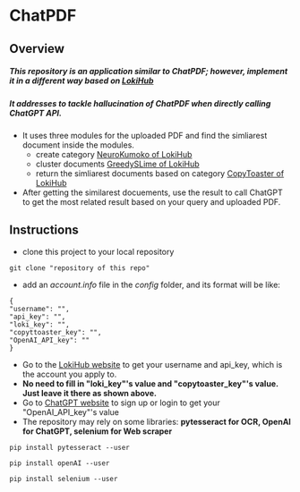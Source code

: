 # ChatPDF
## Overview
##### This repository is an application similar to ChatPDF; however, implement it in a different way based on [LokiHub](https://github.com/Droidtown/LokiHub)
##### It addresses to tackle hallucination of ChatPDF when directly calling ChatGPT API.
- It uses three modules for the uploaded PDF and find the simliarest document inside the modules.
  - create category [NeuroKumoko of LokiHub](https://github.com/Droidtown/LokiTool_Doc/wiki/15_Func_Create_Project_NeuroKumoko)
  - cluster documents [GreedySLime of LokiHub](https://github.com/Droidtown/LokiTool_Doc/wiki/16_Func_Create_Project_GreedySlime)
  - return the simliarest documents based on category [CopyToaster of LokiHub](https://api.droidtown.co/document/#CopyToaster)
- After getting the similarest docuements, use the result to call ChatGPT to get the most related result based on your query and uploaded PDF.

## Instructions
- clone this project to your local repository
```
git clone "repository of this repo"
```
- add an *account.info* file in the *config* folder, and its format will be like:
```
{
"username": "",
"api_key": "",
"loki_key": "",
"copyttoaster_key": "",
"OpenAI_API_key": ""
}
```
- Go to the [LokiHub website](https://api.droidtown.co/) to get your username and api_key, which is the account you apply to.
- **No need to fill in "loki_key"'s value and "copytoaster_key"'s value. Just leave it there as shown above.**
- Go to [ChatGPT website](https://platform.openai.com/docs/api-reference/introduction) to sign up or login to get your "OpenAI_API_key"'s value
- The repository may rely on some libraries: **pytesseract for OCR, OpenAI for ChatGPT, selenium for Web scraper**
```
pip install pytesseract --user
```
```
pip install openAI --user
```
```
pip install selenium --user
```
